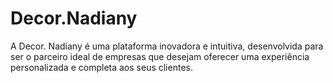 # Decor.Nadiany
 A Decor. Nadiany  é uma plataforma inovadora e intuitiva, desenvolvida para ser o parceiro ideal de empresas que desejam oferecer uma experiência personalizada e completa aos seus clientes.
